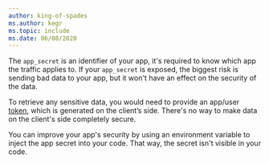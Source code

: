 ```yaml
---
author: king-of-spades
ms.author: kegr
ms.topic: include
ms.date: 06/08/2020
---
```


The `app_secret` is an identifier of your app, it's required to know which app the traffic applies to. If your `app_secret` is exposed, the biggest risk is sending bad data to your app, but it won't have an effect on the security of the data. 

To retrieve any sensitive data, you would need to provide an app/user [token](../../api-docs/index.md), which is generated on the client’s side. There's no way to make data on the client's side completely secure. 

You can improve your app's security by using an environment variable to inject the app secret into your code. That way, the secret isn't visible in your code. 